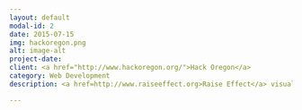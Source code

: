 ```yaml
---
layout: default
modal-id: 2
date: 2015-07-15
img: hackoregon.png
alt: image-alt
project-date:
client: <a href="http://www.hackoregon.org/">Hack Oregon</a>
category: Web Development
description: <a href=http://www.raiseeffect.org>Raise Effect</a> visualized how changing Oregon's minimum wage would impact families. Raise Effect informed the legislature's decision to implement a tiered minimum wage for different parts of the state. Built with the Job Economy team, using React, Leaflet.js, Mapbox, D3, Flask, Postgres.

---
```

